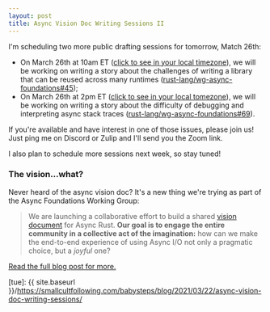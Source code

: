 ```yaml
---
layout: post
title: Async Vision Doc Writing Sessions II
---
```


I'm scheduling two more public drafting sessions for tomorrow, Match 26th:

* On March 26th at 10am ET ([click to see in your local timezone][noon]), we will be working on writing a story about the challenges of writing a library that can be reused across many runtimes ([rust-lang/wg-async-foundations#45](https://github.com/rust-lang/wg-async-foundations/issues/45));
* On March 26th at 2pm ET ([click to see in your local tomezone][2pm]), we will be working on writing a story about the difficulty of debugging and interpreting async stack traces ([rust-lang/wg-async-foundations#69](https://github.com/rust-lang/wg-async-foundations/issues/69)).

If you're available and have interest in one of those issues, please join us!
Just ping me on Discord or Zulip and I'll send you the Zoom link.

I also plan to schedule more sessions next week, so stay tuned!

[noon]: https://everytimezone.com/s/66582106
[2pm]: https://everytimezone.com/s/206264ec

### The vision...what?

Never heard of the async vision doc? It's a new thing we're trying as part of the Async Foundations Working Group:

> We are launching a collaborative effort to build a shared [vision document][vd] for Async Rust. **Our goal is to engage the entire community in a collective act of the imagination:** how can we make the end-to-end experience of using Async I/O not only a pragmatic choice, but a _joyful_ one?

[Read the full blog post for more.][Async Vision Doc]

[avd]: https://blog.rust-lang.org/2021/03/18/async-vision-doc.html
[vd]: https://rust-lang.github.io/wg-async-foundations/vision.html#-the-vision
[Async Vision Doc]: https://blog.rust-lang.org/2021/03/18/async-vision-doc.html
[sqi]: https://github.com/rust-lang/wg-async-foundations/issues?q=is%3Aopen+is%3Aissue+label%3Astatus-quo-story-ideas
[tue]: {{ site.baseurl }}/https://smallcultfollowing.com/babysteps/blog/2021/03/22/async-vision-doc-writing-sessions/